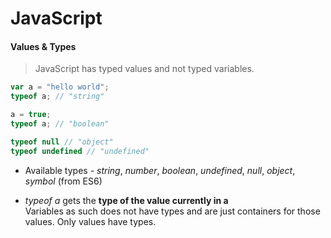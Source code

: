 # JavaScript

#### Values & Types

> JavaScript has typed values and not typed variables.

``` javascript
var a = "hello world";
typeof a; // "string"

a = true;
typeof a; // "boolean"

typeof null // "object"
typeof undefined // "undefined"
```
- Available types - *string*, *number*, *boolean*, *undefined*, *null*, *object*, *symbol* (from ES6)

- *typeof a* gets the **type of the value currently in a**   
Variables as such does not have types and are just containers for those values. Only values have types.